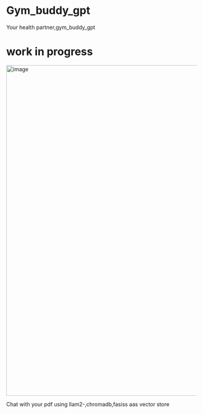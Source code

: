 # Gym_buddy_gpt
Your health partner,gym_buddy_gpt


# work in progress



<img width="875" alt="image" src="https://github.com/akashAD98/Gym_buddy_gpt/assets/62583018/5740f82a-9460-4a1a-83bc-175894326530">



Chat with your pdf using llam2-,chromadb,fasiss aas vector store
